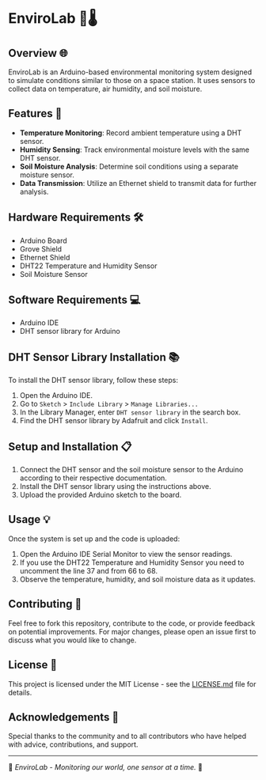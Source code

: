 # EnviroLab 🌌🌡️

## Overview 🌐
EnviroLab is an Arduino-based environmental monitoring system designed to simulate conditions similar to those on a space station. It uses sensors to collect data on temperature, air humidity, and soil moisture.

## Features 🚀
- **Temperature Monitoring**: Record ambient temperature using a DHT sensor.
- **Humidity Sensing**: Track environmental moisture levels with the same DHT sensor.
- **Soil Moisture Analysis**: Determine soil conditions using a separate moisture sensor.
- **Data Transmission**: Utilize an Ethernet shield to transmit data for further analysis.

## Hardware Requirements 🛠️
- Arduino Board
- Grove Shield
- Ethernet Shield
- DHT22 Temperature and Humidity Sensor
- Soil Moisture Sensor

## Software Requirements 💻
- Arduino IDE
- DHT sensor library for Arduino

## DHT Sensor Library Installation 📚
To install the DHT sensor library, follow these steps:
1. Open the Arduino IDE.
2. Go to `Sketch` > `Include Library` > `Manage Libraries...`
3. In the Library Manager, enter `DHT sensor library` in the search box.
4. Find the DHT sensor library by Adafruit and click `Install`.

## Setup and Installation 📋
1. Connect the DHT sensor and the soil moisture sensor to the Arduino according to their respective documentation.
2. Install the DHT sensor library using the instructions above.
3. Upload the provided Arduino sketch to the board.

## Usage 💡
Once the system is set up and the code is uploaded:
1. Open the Arduino IDE Serial Monitor to view the sensor readings.
2. If you use the DHT22 Temperature and Humidity Sensor you need to uncomment the line 37 and from 66 to 68.
3. Observe the temperature, humidity, and soil moisture data as it updates.

## Contributing 🤝
Feel free to fork this repository, contribute to the code, or provide feedback on potential improvements. For major changes, please open an issue first to discuss what you would like to change.

## License 📄
This project is licensed under the MIT License - see the [LICENSE.md](LICENSE.md) file for details.

## Acknowledgements 🌟
Special thanks to the community and to all contributors who have helped with advice, contributions, and support.

---
🚀 *EnviroLab - Monitoring our world, one sensor at a time.* 🚀
